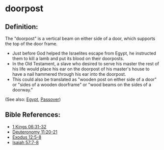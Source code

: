 # doorpost #

## Definition: ##

The "doorpost" is a vertical beam on either side of a door, which supports the top of the door frame.

* Just before God helped the Israelites escape from Egypt, he instructed them to kill a lamb and put its blood on their doorposts.
* In the Old Testament, a slave who desired to serve his master the rest of his life would place his ear on the doorpost of his master's house to have a nail hammered through his ear into the doorpost.
* This could also be translated as "wooden post on either side of a door" or "sides of a wooden doorframe" or "wood beams on the sides of a doorway."

(See also: [Egypt](../other/egypt.md), [Passover](../kt/passover.md))

## Bible References: ##

* [1 Kings 06:31-32](en/tn/1ki/help/06/31)
* [Deuteronomy 11:20-21](en/tn/deu/help/11/20)
* [Exodus 12:5-8](en/tn/exo/help/12/05)
* [Isaiah 57:7-8](en/tn/isa/help/57/07)